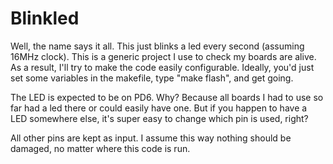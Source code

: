 Blinkled
========

Well, the name says it all. This just blinks a led every second (assuming 16MHz
clock). This is a generic project I use to check my boards are alive. As a
result, I'll try to make the code easily configurable. Ideally, you'd just set
some variables in the makefile, type "make flash", and get going.

The LED is expected to be on PD6. Why? Because all boards I had to use so far
had a led there or could easily have one. But if you happen to have a LED
somewhere else, it's super easy to change which pin is used, right?

All other pins are kept as input. I assume this way nothing should be damaged,
no matter where this code is run.
